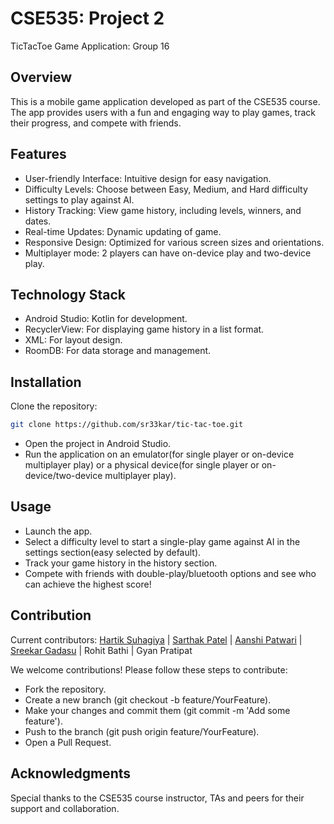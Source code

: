 # CSE535: Project 2 

TicTacToe Game Application: Group 16

## Overview
This is a mobile game application developed as part of the CSE535 course. The app provides users with a fun and engaging way to play games, track their progress, and compete with friends.

## Features
- User-friendly Interface: Intuitive design for easy navigation.
- Difficulty Levels: Choose between Easy, Medium, and Hard difficulty settings to play against AI.
- History Tracking: View game history, including levels, winners, and dates.
- Real-time Updates: Dynamic updating of game.
- Responsive Design: Optimized for various screen sizes and orientations.
- Multiplayer mode: 2 players can have on-device play and two-device play.

## Technology Stack
- Android Studio: Kotlin for development.
- RecyclerView: For displaying game history in a list format.
- XML: For layout design.
- RoomDB: For data storage and management.

## Installation
Clone the repository:
```bash
git clone https://github.com/sr33kar/tic-tac-toe.git
```
- Open the project in Android Studio.
- Run the application on an emulator(for single player or on-device multiplayer play) or a physical device(for single player or on-device/two-device multiplayer play).

## Usage
- Launch the app.
- Select a difficulty level to start a single-play game against AI in the settings section(easy selected by default).
- Track your game history in the history section.
- Compete with friends with double-play/bluetooth options and see who can achieve the highest score!

## Contribution
Current contributors: [Hartik Suhagiya](https://github.com/hartik123) | [Sarthak Patel](https://github.com/sarthak1208) | [Aanshi Patwari](https://github.com/aanshi18) | [Sreekar Gadasu](https://github.com/sr33kar) | Rohit Bathi | Gyan Pratipat

We welcome contributions! Please follow these steps to contribute:
- Fork the repository.
- Create a new branch (git checkout -b feature/YourFeature).
- Make your changes and commit them (git commit -m 'Add some feature').
- Push to the branch (git push origin feature/YourFeature).
- Open a Pull Request.

## Acknowledgments
Special thanks to the CSE535 course instructor, TAs and peers for their support and collaboration.

